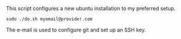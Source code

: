 This script configures a new ubuntu installation to my preferred setup.

```
sudo ./do.sh myemail@provider.com
```

The e-mail is used to configure git and set up an SSH key.
